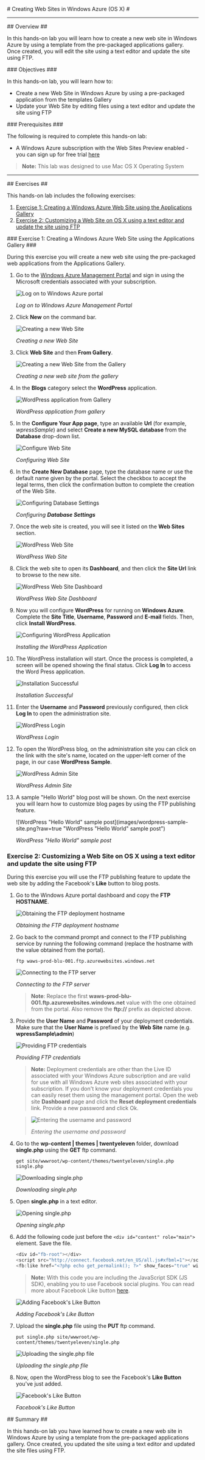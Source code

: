 ﻿<a name="Title" />
# Creating Web Sites in Windows Azure (OS X) #

---
<a name="Overview" />
## Overview ##

In this hands-on lab you will learn how to create a new web site in Windows Azure by using a template from the pre-packaged applications gallery. Once created, you will edit the site using a text editor and update the site using FTP.

<a name="Objectives" />
### Objectives ###

In this hands-on lab, you will learn how to:

* Create a new Web Site in Windows Azure by using a pre-packaged application from the templates Gallery
* Update your Web Site by editing files using a text editor and update the site using FTP

<a name="Prerequisites" />
### Prerequisites ###

The following is required to complete this hands-on lab:

- A Windows Azure subscription with the Web Sites Preview enabled - you can sign up for free trial [here](http://bit.ly/WindowsAzureFreeTrial)

> **Note:** This lab was designed to use Mac OS X Operating System

---

<a name="Exercises" />
## Exercises ##

This hands-on lab includes the following exercises:

1. [Exercise 1: Creating a Windows Azure Web Site using the Applications Gallery](#Exercise1)
1. [Exercise 2: Customizing a Web Site on OS X using a text editor and update the site using FTP](#Exercise2)

<a name="Exercise1" />
### Exercise 1: Creating a Windows Azure Web Site using the Applications Gallery ###

During this exercise you will create a new web site using the pre-packaged web applications from the Applications Gallery.

1. Go to the [Windows Azure Management Portal](https://manage.windowsazure.com/) and sign in using the Microsoft credentials associated with your subscription.

	![Log on to Windows Azure portal](images/login.png?raw=true "Log on to Windows Azure portal")

	_Log on to Windows Azure Management Portal_

1. Click **New** on the command bar.

	![Creating a new Web Site](images/new-website.png?raw=true "Creating a new Web Site")

	_Creating a new Web Site_

1. Click **Web Site** and then **From Gallery**.

	![Creating a new Web Site from the Gallery](images/new-web-site-from-the-gallery.png?raw=true "Creating a new Web Site from the Gallery")

	_Creating a new web site from the gallery_

1. In the **Blogs** category select the **WordPress** application.

	![WordPress application from Gallery](images/wordpress-application.png?raw=true "WordPress application from Gallery")

	_WordPress application from gallery_

1. In the **Configure Your App page**, type an available **Url** (for example, _wpressSample_) and select **Create a new MySQL database** from the **Database** drop-down list. 

	![Configure Web Site](images/web-site-settings.png?raw=true "Configure Web Site")

	_Configuring Web Site_

1. In the **Create New Database** page, type the database name or use the default name given by the portal. Select the checkbox to accept the legal terms, then click the confirmation button to complete the creation of the Web Site.

	![Configuring Database Settings](images/database-settings.png?raw=true "Configuring Database Settings")

	_Configuring **Database Settings**_

1. Once the web site is created, you will see it listed on the **Web Sites** section.

	![WordPress Web Site](images/wordpress-web-site.png?raw=true "WordPress Web Site")

	_WordPress Web Site_

1. Click the web site to open its **Dashboard**, and then click the **Site Url** link to browse to the new site.

	![WordPress Web Site Dashboard](images/wordpress-web-site-administration.png?raw=true "WordPress Web Site Dashboard")

	_WordPress Web Site Dashboard_

1. Now you will configure **WordPress** for running on **Windows Azure**. Complete the **Site Title**, **Username**, **Password** and **E-mail** fields. Then, click **Install WordPress**.

	![Configuring WordPress Application](images/configuring-wordpress-application.png?raw=true "WordPress Web Site Administration")

	_Installing the WordPress Application_

1. The WordPress installation will start. Once the process is completed, a screen will be opened showing the final status. Click **Log In** to access the Word Press application.

	![Installation Successful](images/wordpress-installation-success.png?raw=true "Installation Successful")

	_Installation Successful_

1. Enter the **Username** and **Password** previously configured, then click **Log In** to open the administration site.

	![WordPress Login](images/wordpress-login-screen.png?raw=true "WordPress Login")
	
	_WordPress Login_

1. To open the WordPress blog, on the administration site you can click on the link with the site's name, located on the upper-left corner of the page, in our case **WordPress Sample**. 

	![WordPress Admin Site](images/wordpress-sample-admin.png?raw=true "WordPress Admin Site")

	_WordPress Admin Site_

1. A sample "Hello World" blog post will be shown. On the next exercise you will learn how to customize blog pages by using the FTP publishing feature.

	![WordPress "Hello World" sample post](images/wordpress-sample-site.png?raw=true "WordPress "Hello World" sample post")

	_WordPress "Hello World" sample post_

<a name="Exercise2"></a>
### Exercise 2: Customizing a Web Site on OS X using a text editor and update the site using FTP ###

During this exercise you will use the FTP publishing feature to update the web site by adding the Facebook's **Like** button to blog posts.

1. Go to the Windows Azure portal dashboard and copy the **FTP HOSTNAME**.
	
	![Obtaining the FTP deployment hostname](images/ftp-hostname.png?raw=true "Obtaining the FTP deployment hostname")

	_Obtaining the FTP deployment hostname_

1. Go back to the command prompt and connect to the FTP publishing service by running the following command (replace the hostname with the value obtained from the portal).

	````CommandPrompt
	ftp waws-prod-blu-001.ftp.azurewebsites.windows.net
	````	
	
	![Connecting to the FTP server](images/ftp-connect.png?raw=true "Connecting to the FTP server")

	_Connecting to the FTP server_
		
	>**Note**: Replace the first **waws-prod-blu-001.ftp.azurewebsites.windows.net** value with the one obtained from the portal. Also remove the **ftp://** prefix as depicted above.

1. Provide the **User Name** and **Password** of your deployment credentials. Make sure that the **User Name** is prefixed by the **Web Site** name (e.g. **wpressSample\admin**)

	![Providing FTP credentials](images/ftp-user-pass.png?raw=true "Providing FTP credentials") 

	_Providing FTP credentials_
	
	> **Note:** Deployment credentials are other than the Live ID associated with your Windows Azure subscription and are valid for use with all Windows Azure web sites associated with your subscription. If you don't know your deployment credentials you can easily reset them using the management portal. Open the web site **Dashboard** page and click the **Reset deployment credentials** link. Provide a new password and click Ok.

	>
	>![Entering the username and password](images/deployment-credentials.png?raw=true "Setting the user name and password")
	>
	>_Entering the username and password_

1. Go to the **wp-content | themes | twentyeleven** folder, download **single.php** using the **GET** ftp command.

   ````CommandPrompt
   get site/wwwroot/wp-content/themes/twentyeleven/single.php single.php
   ```` 

   ![Downloading single.php](images/ftp-download-single.png?raw=true "Downloading single.php")

   _Downloading single.php_

1. Open **single.php** in a text editor.

	![Opening single.php](images/textedit-edit-single.png?raw=true "Opening single.php")

	_Opening single.php_

1. Add the following code just before the `<div id="content" role="main">` element. Save the file.

	````JavaScript
	<div id="fb-root"></div>
	<script src="http://connect.facebook.net/en_US/all.js#xfbml=1"></script>
	<fb:like href="<?php echo get_permalink(); ?>" show_faces="true" width="450"></fb:like>
	````

	>**Note:** With this code you are including the JavaScript SDK (JS SDK), enabling you to use Facebook social plugins.
	> You can read more about Facebook Like button [here](http://developers.facebook.com/docs/reference/plugins/like/).
	
	![Adding Facebook's Like Button](images/single-fbsdk.png?raw=true "Adding Facebook's Like Button")
	
	_Adding Facebook's Like Button_


1. Upload the **single.php** file using the **PUT** ftp command.

	````CommandPrompt
	put single.php site/wwwroot/wp-content/themes/twentyeleven/single.php
	````

	![Uploading the single.php file](images/ftp-put.png?raw=true "Uploading the single.php file")

	_Uploading the single.php file_

1. Now, open the WordPress blog to see the Facebook's **Like Button** you've just added.

	![Facebook's Like Button](images/wordpress-fb-like-button.png?raw=true "Facebook's Like Button")

	_Facebook's Like Button_
	
<a name="Summary" />
## Summary ##

In this hands-on lab you have learned how to create a new web site in Windows Azure by using a template from the pre-packaged applications gallery. Once created, you updated the site using a text editor and updated the site files using FTP.